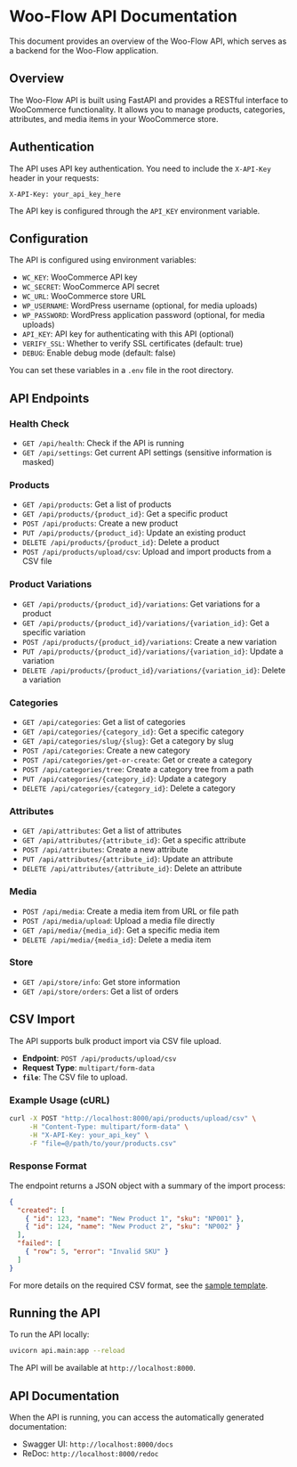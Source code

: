 # Woo-Flow API Documentation

This document provides an overview of the Woo-Flow API, which serves as a backend for the Woo-Flow application.

## Overview

The Woo-Flow API is built using FastAPI and provides a RESTful interface to WooCommerce functionality. It allows you to manage products, categories, attributes, and media items in your WooCommerce store.

## Authentication

The API uses API key authentication. You need to include the `X-API-Key` header in your requests:

```
X-API-Key: your_api_key_here
```

The API key is configured through the `API_KEY` environment variable.

## Configuration

The API is configured using environment variables:

- `WC_KEY`: WooCommerce API key
- `WC_SECRET`: WooCommerce API secret
- `WC_URL`: WooCommerce store URL
- `WP_USERNAME`: WordPress username (optional, for media uploads)
- `WP_PASSWORD`: WordPress application password (optional, for media uploads)
- `API_KEY`: API key for authenticating with this API (optional)
- `VERIFY_SSL`: Whether to verify SSL certificates (default: true)
- `DEBUG`: Enable debug mode (default: false)

You can set these variables in a `.env` file in the root directory.

## API Endpoints

### Health Check

- `GET /api/health`: Check if the API is running
- `GET /api/settings`: Get current API settings (sensitive information is masked)

### Products

- `GET /api/products`: Get a list of products
- `GET /api/products/{product_id}`: Get a specific product
- `POST /api/products`: Create a new product
- `PUT /api/products/{product_id}`: Update an existing product
- `DELETE /api/products/{product_id}`: Delete a product
- `POST /api/products/upload/csv`: Upload and import products from a CSV file

### Product Variations

- `GET /api/products/{product_id}/variations`: Get variations for a product
- `GET /api/products/{product_id}/variations/{variation_id}`: Get a specific variation
- `POST /api/products/{product_id}/variations`: Create a new variation
- `PUT /api/products/{product_id}/variations/{variation_id}`: Update a variation
- `DELETE /api/products/{product_id}/variations/{variation_id}`: Delete a variation

### Categories

- `GET /api/categories`: Get a list of categories
- `GET /api/categories/{category_id}`: Get a specific category
- `GET /api/categories/slug/{slug}`: Get a category by slug
- `POST /api/categories`: Create a new category
- `POST /api/categories/get-or-create`: Get or create a category
- `POST /api/categories/tree`: Create a category tree from a path
- `PUT /api/categories/{category_id}`: Update a category
- `DELETE /api/categories/{category_id}`: Delete a category

### Attributes

- `GET /api/attributes`: Get a list of attributes
- `GET /api/attributes/{attribute_id}`: Get a specific attribute
- `POST /api/attributes`: Create a new attribute
- `PUT /api/attributes/{attribute_id}`: Update an attribute
- `DELETE /api/attributes/{attribute_id}`: Delete an attribute

### Media

- `POST /api/media`: Create a media item from URL or file path
- `POST /api/media/upload`: Upload a media file directly
- `GET /api/media/{media_id}`: Get a specific media item
- `DELETE /api/media/{media_id}`: Delete a media item

### Store

- `GET /api/store/info`: Get store information
- `GET /api/store/orders`: Get a list of orders

## CSV Import

The API supports bulk product import via CSV file upload.

- **Endpoint**: `POST /api/products/upload/csv`
- **Request Type**: `multipart/form-data`
- **`file`**: The CSV file to upload.

### Example Usage (cURL)

```bash
curl -X POST "http://localhost:8000/api/products/upload/csv" \
     -H "Content-Type: multipart/form-data" \
     -H "X-API-Key: your_api_key" \
     -F "file=@/path/to/your/products.csv"
```

### Response Format

The endpoint returns a JSON object with a summary of the import process:

```json
{
  "created": [
    { "id": 123, "name": "New Product 1", "sku": "NP001" },
    { "id": 124, "name": "New Product 2", "sku": "NP002" }
  ],
  "failed": [
    { "row": 5, "error": "Invalid SKU" }
  ]
}
```

For more details on the required CSV format, see the [sample template](/Backend/examples/csv_sample_template.csv).

## Running the API

To run the API locally:

```bash
uvicorn api.main:app --reload
```

The API will be available at `http://localhost:8000`.

## API Documentation

When the API is running, you can access the automatically generated documentation:

- Swagger UI: `http://localhost:8000/docs`
- ReDoc: `http://localhost:8000/redoc`
